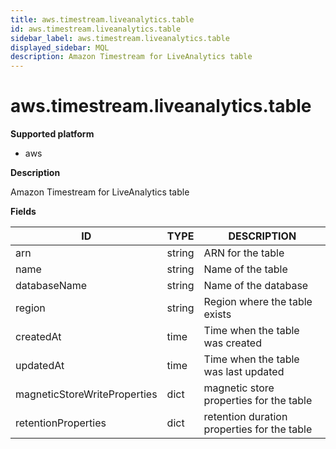 ```yaml
---
title: aws.timestream.liveanalytics.table
id: aws.timestream.liveanalytics.table
sidebar_label: aws.timestream.liveanalytics.table
displayed_sidebar: MQL
description: Amazon Timestream for LiveAnalytics table
---
```


# aws.timestream.liveanalytics.table

**Supported platform**

- aws

**Description**

Amazon Timestream for LiveAnalytics table

**Fields**

| ID                           | TYPE   | DESCRIPTION                                 |
| ---------------------------- | ------ | ------------------------------------------- |
| arn                          | string | ARN for the table                           |
| name                         | string | Name of the table                           |
| databaseName                 | string | Name of the database                        |
| region                       | string | Region where the table exists               |
| createdAt                    | time   | Time when the table was created             |
| updatedAt                    | time   | Time when the table was last updated        |
| magneticStoreWriteProperties | dict   | magnetic store properties for the table     |
| retentionProperties          | dict   | retention duration properties for the table |
